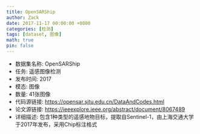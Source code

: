```yaml
---
title: OpenSARShip
author: Zack
date: 2017-11-17 00:00:00 +0800
categories: [检测]
tags: [dataset, 图像]
math: true
pin: false
---
```

- 数据集名称: OpenSARShip
- 任务: 遥感图像检测
- 发布时间: 2017
- 模态: 图像
- 数量: 41张图像
- 代码源链接: https://opensar.sjtu.edu.cn/DataAndCodes.html
- 论文源链接: https://ieeexplore.ieee.org/abstract/document/8067489
- 详细描述: 包含1种类型的遥感地物目标，提取自Sentinel-1，由上海交通大学于2017年发布，采用Chip标注格式
